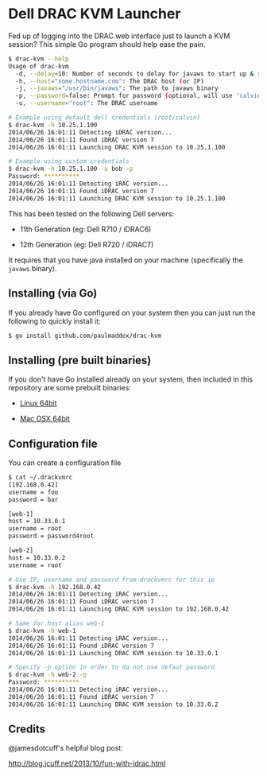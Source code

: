 Dell DRAC KVM Launcher
=========

Fed up of logging into the DRAC web interface just to launch a KVM session?
This simple Go program should help ease the pain.

```bash
$ drac-kvm --help
Usage of drac-kvm
  -d, --delay=10: Number of seconds to delay for javaws to start up & read jnlp before deleting it
  -h, --host="some.hostname.com": The DRAC host (or IP)
  -j, --javaws="/usr/bin/javaws": The path to javaws binary
  -p, --password=false: Prompt for password (optional, will use 'calvin' if not present)
  -u, --username="root": The DRAC username

# Example using default dell credentials (root/calvin)
$ drac-kvm -h 10.25.1.100
2014/06/26 16:01:11 Detecting iDRAC version...
2014/06/26 16:01:11 Found iDRAC version 7
2014/06/26 16:01:11 Launching DRAC KVM session to 10.25.1.100

# Example using custom credentials
$ drac-kvm -h 10.25.1.100 -u bob -p
Password: **********
2014/06/26 16:01:11 Detecting iRAC version...
2014/06/26 16:01:11 Found iDRAC version 7
2014/06/26 16:01:11 Launching DRAC KVM session to 10.25.1.100
```
This has been tested on the following Dell servers:

 * 11th Generation (eg: Dell R710 / iDRAC6)

 * 12th Generation (eg: Dell R720 / iDRAC7)

It requires that you have java installed on your machine (specifically the `javaws` binary).

Installing (via Go)
----

If you already have Go configured on your system then you can just run the following to quickly install it:
```bash
$ go install github.com/paulmaddox/drac-kvm
```

Installing (pre built binaries)
----

If you don't have Go installed already on your system, then included in this repository are some prebuilt binaries:

* [Linux 64bit](https://github.com/PaulMaddox/drac-kvm/blob/master/binaries/drac.linux_64bit?raw=true)

* [Mac OSX 64bit](https://github.com/PaulMaddox/drac-kvm/blob/master/binaries/drac.osx_64bit?raw=true)

Configuration file
----

You can create a configuration file
```bash
$ cat ~/.drackvmrc
[192.168.0.42]
username = foo
password = bar

[web-1]
host = 10.33.0.1
username = root
password = password4root

[web-2]
host = 10.33.0.2
username = root

# Use IP, username and password from drackvmrc for this ip
$ drac-kvm -h 192.168.0.42
2014/06/26 16:01:11 Detecting iRAC version...
2014/06/26 16:01:11 Found iDRAC version 7
2014/06/26 16:01:11 Launching DRAC KVM session to 192.168.0.42

# Same for host alias web-1
$ drac-kvm -h web-1
2014/06/26 16:01:11 Detecting iRAC version...
2014/06/26 16:01:11 Found iDRAC version 7
2014/06/26 16:01:11 Launching DRAC KVM session to 10.33.0.1

# Specify -p option in order to do not use defaut password
$ drac-kvm -h web-2 -p
Password: **********
2014/06/26 16:01:11 Detecting iRAC version...
2014/06/26 16:01:11 Found iDRAC version 7
2014/06/26 16:01:11 Launching DRAC KVM session to 10.33.0.2
```
Credits
----
@jamesdotcuff's helpful blog post:

http://blog.jcuff.net/2013/10/fun-with-idrac.html
